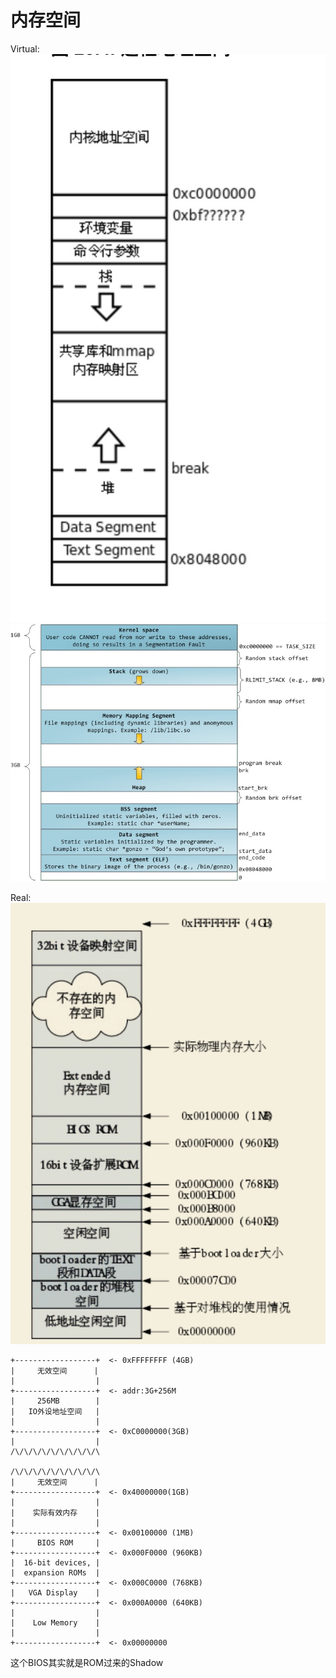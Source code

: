 # 内存空间
Virtual:
![](media/15375091830126/15375091869246.jpg)
![](media/15375091830126/15375109086624.jpg)


Real:
![](media/15375091830126/15375092912521.jpg)


```
+------------------+  <- 0xFFFFFFFF (4GB)
|     无效空间      |
|                  |
+------------------+  <- addr:3G+256M
|     256MB        |
|   IO外设地址空间   |
|                  |
+------------------+  <- 0xC0000000(3GB)
|                  |
/\/\/\/\/\/\/\/\/\/\

/\/\/\/\/\/\/\/\/\/\
|     无效空间      |
+------------------+  <- 0x40000000(1GB)
|                  |
|    实际有效内存    |
|                  |
+------------------+  <- 0x00100000 (1MB)
|     BIOS ROM     |
+------------------+  <- 0x000F0000 (960KB)
|  16-bit devices, |
|  expansion ROMs  |
+------------------+  <- 0x000C0000 (768KB)
|   VGA Display    |
+------------------+  <- 0x000A0000 (640KB)
|                  |
|    Low Memory    |
|                  |
+------------------+  <- 0x00000000
```
这个BIOS其实就是ROM过来的Shadow

